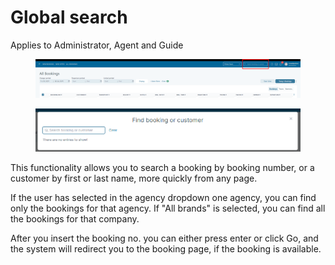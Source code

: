 # Global search

Applies to Administrator, Agent and Guide

<figure><img src="../.gitbook/assets/image (27).png" alt=""><figcaption></figcaption></figure>

<figure><img src="../.gitbook/assets/image (28).png" alt=""><figcaption></figcaption></figure>

This functionality allows you to search a booking by booking number, or a customer by first or last name, more quickly from any page.

If the user has selected in the agency dropdown one agency, you can find only the bookings for that agency. If "All brands" is selected, you can find all the bookings for that company.

After you insert the booking no. you can either press enter or click Go, and the system will redirect you to the booking page, if the booking is available.
